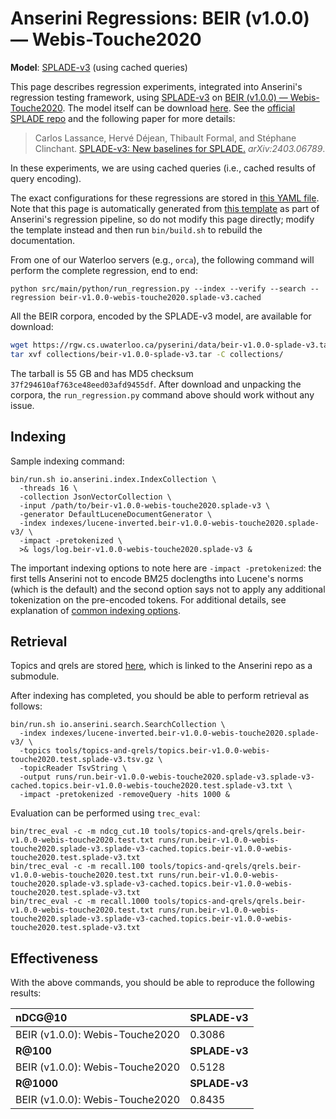 # Anserini Regressions: BEIR (v1.0.0) &mdash; Webis-Touche2020

**Model**: [SPLADE-v3](https://arxiv.org/abs/2403.06789) (using cached queries)

This page describes regression experiments, integrated into Anserini's regression testing framework, using [SPLADE-v3](https://arxiv.org/abs/2403.06789) on [BEIR (v1.0.0) &mdash; Webis-Touche2020](http://beir.ai/).
The model itself can be download [here](https://huggingface.co/naver/splade-v3).
See the [official SPLADE repo](https://github.com/naver/splade) and the following paper for more details:

> Carlos Lassance, Hervé Déjean, Thibault Formal, and Stéphane Clinchant. [SPLADE-v3: New baselines for SPLADE.](https://arxiv.org/abs/2403.06789) _arXiv:2403.06789_.

In these experiments, we are using cached queries (i.e., cached results of query encoding).

The exact configurations for these regressions are stored in [this YAML file](../../src/main/resources/regression/beir-v1.0.0-webis-touche2020.splade-v3.cached.yaml).
Note that this page is automatically generated from [this template](../../src/main/resources/docgen/templates/beir-v1.0.0-webis-touche2020.splade-v3.cached.template) as part of Anserini's regression pipeline, so do not modify this page directly; modify the template instead and then run `bin/build.sh` to rebuild the documentation.

From one of our Waterloo servers (e.g., `orca`), the following command will perform the complete regression, end to end:

```
python src/main/python/run_regression.py --index --verify --search --regression beir-v1.0.0-webis-touche2020.splade-v3.cached
```

All the BEIR corpora, encoded by the SPLADE-v3 model, are available for download:

```bash
wget https://rgw.cs.uwaterloo.ca/pyserini/data/beir-v1.0.0-splade-v3.tar -P collections/
tar xvf collections/beir-v1.0.0-splade-v3.tar -C collections/
```

The tarball is 55 GB and has MD5 checksum `37f294610af763ce48eed03afd9455df`.
After download and unpacking the corpora, the `run_regression.py` command above should work without any issue.

## Indexing

Sample indexing command:

```
bin/run.sh io.anserini.index.IndexCollection \
  -threads 16 \
  -collection JsonVectorCollection \
  -input /path/to/beir-v1.0.0-webis-touche2020.splade-v3 \
  -generator DefaultLuceneDocumentGenerator \
  -index indexes/lucene-inverted.beir-v1.0.0-webis-touche2020.splade-v3/ \
  -impact -pretokenized \
  >& logs/log.beir-v1.0.0-webis-touche2020.splade-v3 &
```

The important indexing options to note here are `-impact -pretokenized`: the first tells Anserini not to encode BM25 doclengths into Lucene's norms (which is the default) and the second option says not to apply any additional tokenization on the pre-encoded tokens.
For additional details, see explanation of [common indexing options](../../docs/common-indexing-options.md).

## Retrieval

Topics and qrels are stored [here](https://github.com/castorini/anserini-tools/tree/master/topics-and-qrels), which is linked to the Anserini repo as a submodule.

After indexing has completed, you should be able to perform retrieval as follows:

```
bin/run.sh io.anserini.search.SearchCollection \
  -index indexes/lucene-inverted.beir-v1.0.0-webis-touche2020.splade-v3/ \
  -topics tools/topics-and-qrels/topics.beir-v1.0.0-webis-touche2020.test.splade-v3.tsv.gz \
  -topicReader TsvString \
  -output runs/run.beir-v1.0.0-webis-touche2020.splade-v3.splade-v3-cached.topics.beir-v1.0.0-webis-touche2020.test.splade-v3.txt \
  -impact -pretokenized -removeQuery -hits 1000 &
```

Evaluation can be performed using `trec_eval`:

```
bin/trec_eval -c -m ndcg_cut.10 tools/topics-and-qrels/qrels.beir-v1.0.0-webis-touche2020.test.txt runs/run.beir-v1.0.0-webis-touche2020.splade-v3.splade-v3-cached.topics.beir-v1.0.0-webis-touche2020.test.splade-v3.txt
bin/trec_eval -c -m recall.100 tools/topics-and-qrels/qrels.beir-v1.0.0-webis-touche2020.test.txt runs/run.beir-v1.0.0-webis-touche2020.splade-v3.splade-v3-cached.topics.beir-v1.0.0-webis-touche2020.test.splade-v3.txt
bin/trec_eval -c -m recall.1000 tools/topics-and-qrels/qrels.beir-v1.0.0-webis-touche2020.test.txt runs/run.beir-v1.0.0-webis-touche2020.splade-v3.splade-v3-cached.topics.beir-v1.0.0-webis-touche2020.test.splade-v3.txt
```

## Effectiveness

With the above commands, you should be able to reproduce the following results:

| **nDCG@10**                                                                                                  | **SPLADE-v3**|
|:-------------------------------------------------------------------------------------------------------------|--------------|
| BEIR (v1.0.0): Webis-Touche2020                                                                              | 0.3086       |
| **R@100**                                                                                                    | **SPLADE-v3**|
| BEIR (v1.0.0): Webis-Touche2020                                                                              | 0.5128       |
| **R@1000**                                                                                                   | **SPLADE-v3**|
| BEIR (v1.0.0): Webis-Touche2020                                                                              | 0.8435       |
